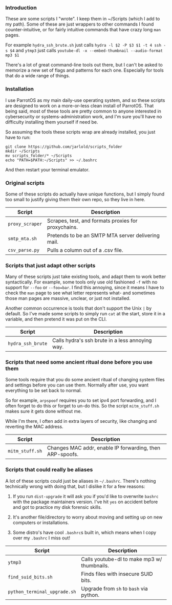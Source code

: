 ### Introduction
These are some scripts I "wrote". I keep them in ~/Scripts (which I add to my path).
Some of these are just wrappers to other commands I found counter-intuitive, or for
fairly intuitive commands that have crazy long `man` pages.

For example `hydra_ssh_brute.sh` just calls `hydra -l $2 -P $3 $1 -t 4 ssh -s $4`
and `ytmp3` just calls `youtube-dl -x --embed-thumbnail --audio-format mp3 $1`

There's a lot of great command-line tools out there, but I can't be asked to memorize
a new set of flags and patterns for each one. Especially for tools that do a wide range
of things.

### Installation
I use ParrotOS as my main daily-use operating system, and so these scripts are designed
to work on a more-or-less clean install of ParrotOS. That being said, most of these tools
are pretty common to anyone interested in cybersecurity or systems-administration work, and
I'm sure you'll have no difficulty installing them yourself if need be.


So assuming the tools these scripts wrap are already installed, you just have to run:
```
git clone https://github.com/jarlold/scripts_folder
mkdir ~/Scripts
mv scripts_folder/* ~/Scripts
echo "PATH=$PATH:~/Scripts" >> ~/.bashrc
```
And then restart your terminal emulator.


### Original scripts
Some of these scripts do actually have unique functions, but I simply found too small
to justify giving them their own repo, so they live in here.



| Script          | Description                                         |
| --------------- | --------------------------------------------------- |
| `proxy_scraper` | Scrapes, test, and formats proxies for proxychains. |
| `smtp_mta.sh`   | Pretends to be an SMTP MTA server delivering mail.  |
| `csv_parse.py`  | Pulls a column out of a .csv file.                  |



### Scripts that just adapt other scripts
Many of these scripts just take existing tools, and adapt them to work better syntactically.
For example, some tools only use old fashioned `-f` with no support for `--foo` or `--foo=bar`.
I find this annoying, since it means I have to check the `man` page to see what letter 
represents what- and sometimes those man pages are massive, unclear, or just not installed.

Another common occurrence is tools that don't support the Unix `|` by default.
So I've made some scripts to simply run `cat` at the start, store it in a variable, and then
pretend it was put on the CLI.

| Script                        | Description                                         |
| ----------------------------- | --------------------------------------------------- |
| `hydra_ssh_brute`             | Calls hydra's ssh brute in a less annoying way.     |

### Scripts that need some ancient ritual done before you use them
Some tools require that you do some ancient ritual of changing system files and settings before
you can use them. Normally after use, you want everything to be set back to normal.

So for example, `arpspoof` requires you to set ipv4 port forwarding, and I often forget to do this
or forget to un-do this. So the script `mitm_stuff.sh` makes sure it gets done without me.

While I'm there, I often add in extra layers of security, like changing and reverting the MAC address.

| Script          | Description                                                   |
| --------------- | ------------------------------------------------------------- |
| `mitm_stuff.sh` | Changes MAC addr, enable IP forwarding, then ARP-spoofs.      |

### Scripts that could really be aliases
A lot of these scripts could just be aliases in `~/.bashrc`. There's nothing technically wrong
with doing that, but I dislike it for a few reasons:
1. If you run `dist-upgrade` it will ask you if you'd like to overwrite `bashrc` with the package
   maintainers version. I've hit `yes` on accident before and got to practice my disk forensic skills.

2. It's another file/directory to worry about moving and setting up on new computers or installations.

3. Some distro's have cool `.bashrc`s built in, which means when I copy over my `.bashrc` I miss out!


| Script                        | Description                                         |
| ----------------------------- | --------------------------------------------------- |
| `ytmp3`                       | Calls youtube-dl to make mp3 w/ thumbnails.         |
| `find_suid_bits.sh`           | Finds files with insecure SUID bits.                |
| `python_terminal_upgrade.sh`  | Upgrade from `sh` to `bash` via python.             |
